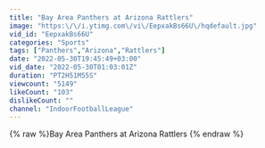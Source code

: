 ```yaml
---
title: "Bay Area Panthers at Arizona Rattlers"
image: "https:\/\/i.ytimg.com\/vi\/EepxakBs66U\/hqdefault.jpg"
vid_id: "EepxakBs66U"
categories: "Sports"
tags: ["Panthers","Arizona","Rattlers"]
date: "2022-05-30T19:45:49+03:00"
vid_date: "2022-05-30T01:03:01Z"
duration: "PT2H51M55S"
viewcount: "5149"
likeCount: "103"
dislikeCount: ""
channel: "IndoorFootballLeague"
---
```

{% raw %}Bay Area Panthers at Arizona Rattlers {% endraw %}
